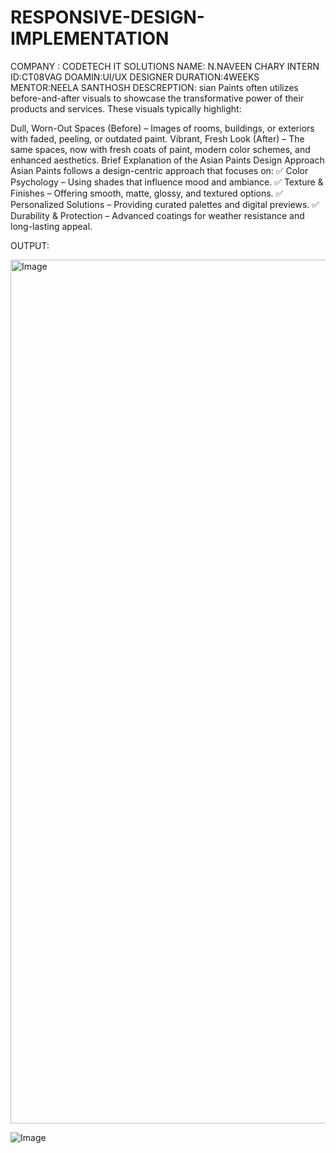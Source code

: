 # RESPONSIVE-DESIGN-IMPLEMENTATION
COMPANY : CODETECH IT SOLUTIONS
NAME: N.NAVEEN CHARY
INTERN ID:CT08VAG
DOAMIN:UI/UX DESIGNER
DURATION:4WEEKS
MENTOR:NEELA SANTHOSH
DESCREPTION:
sian Paints often utilizes before-and-after visuals to showcase the transformative power of their products and services. These visuals typically highlight:

Dull, Worn-Out Spaces (Before) – Images of rooms, buildings, or exteriors with faded, peeling, or outdated paint.
Vibrant, Fresh Look (After) – The same spaces, now with fresh coats of paint, modern color schemes, and enhanced aesthetics.
Brief Explanation of the Asian Paints Design Approach
Asian Paints follows a design-centric approach that focuses on:
✅ Color Psychology – Using shades that influence mood and ambiance.
✅ Texture & Finishes – Offering smooth, matte, glossy, and textured options.
✅ Personalized Solutions – Providing curated palettes and digital previews.
✅ Durability & Protection – Advanced coatings for weather resistance and long-lasting appeal.

OUTPUT:

<img width="1382" alt="Image" src="https://github.com/user-attachments/assets/23cab467-48f0-41c6-bc0f-0153da04b232" />

![Image](https://github.com/user-attachments/assets/ab5f4368-16ab-4d38-a5e2-74990fb86dfd)
